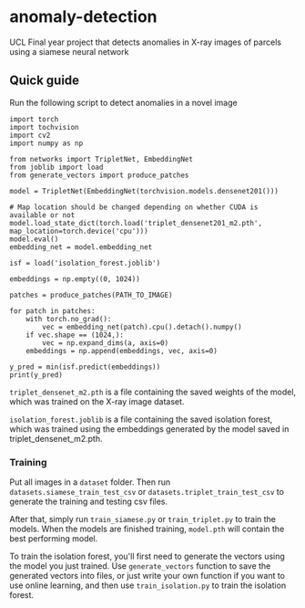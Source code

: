 # anomaly-detection
UCL Final year project that detects anomalies in X-ray images of parcels using a siamese neural network

## Quick guide
Run the following script to detect anomalies in a novel image
```
import torch
import tochvision
import cv2
import numpy as np

from networks import TripletNet, EmbeddingNet
from joblib import load
from generate_vectors import produce_patches

model = TripletNet(EmbeddingNet(torchvision.models.densenet201()))

# Map location should be changed depending on whether CUDA is available or not
model.load_state_dict(torch.load('triplet_densenet201_m2.pth', map_location=torch.device('cpu')))
model.eval()
embedding_net = model.embedding_net

isf = load('isolation_forest.joblib')

embeddings = np.empty((0, 1024))

patches = produce_patches(PATH_TO_IMAGE)

for patch in patches:
    with torch.no_grad():
        vec = embedding_net(patch).cpu().detach().numpy()
    if vec.shape == (1024,):
        vec = np.expand_dims(a, axis=0)
    embeddings = np.append(embeddings, vec, axis=0)
    
y_pred = min(isf.predict(embeddings))
print(y_pred)
```

`triplet_densenet_m2.pth` is a file containing the saved weights of the model, which was trained on the X-ray
image dataset.

`isolation_forest.joblib` is a file containing the saved isolation forest, which was trained using the embeddings
generated by the model saved in triplet_densenet_m2.pth.

### Training
Put all images in a `dataset` folder. Then run `datasets.siamese_train_test_csv` or `datasets.triplet_train_test_csv` to generate the training and testing csv files.

After that, simply run `train_siamese.py` or `train_triplet.py` to train the models. When the models are finished training, `model.pth` will contain the best performing model.

To train the isolation forest, you'll first need to generate the vectors using the model you just trained. Use `generate_vectors` function to save the generated vectors into files, or just write your own function if you want to use online learning, and then use `train_isolation.py` to train the isolation forest.
